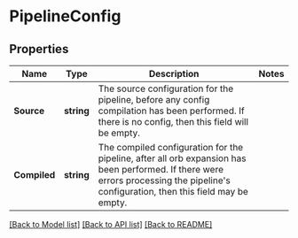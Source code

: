 # PipelineConfig

## Properties

Name | Type | Description | Notes
------------ | ------------- | ------------- | -------------
**Source** | **string** | The source configuration for the pipeline, before any config compilation has been performed. If there is no config, then this field will be empty. | 
**Compiled** | **string** | The compiled configuration for the pipeline, after all orb expansion has been performed. If there were errors processing the pipeline&#39;s configuration, then this field may be empty. | 

[[Back to Model list]](../README.md#documentation-for-models) [[Back to API list]](../README.md#documentation-for-api-endpoints) [[Back to README]](../README.md)


